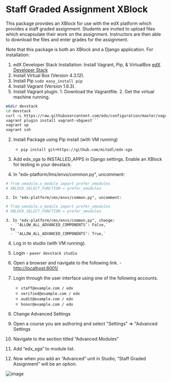 Staff Graded Assignment XBlock
==============================

This package provides an XBlock for use with the edX platform which provides a staff graded assignment. Students are invited to upload files which encapsulate their work on the assignment. Instructors are then able to download the files and enter grades for the assignment.

Note that this package is both an XBlock and a Django application. For installation:

1. edX Developer Stack Installation: Install Vagrant, Pip, & VirtualBox [edX Developer Stack](https://github.com/edx/configuration/wiki/edX-Developer-Stack)
  1. Install Virtual Box (Version 4.3.12).
  2. Install Pip `sudo easy_install pip`
  3. Install Vagrant (Version 1.6.3).
  4. Install Vagrant plugin.
    1. Download the Vagrantfile.
    2. Get the virtual machine running.
```sh
mkdir devstack
cd devstack
curl –L https://raw.githubusercontent.com/edx/configuration/master/vagrant/release/devstack/Vagrantfile > Vagrantfile
vagrant plugin install vagrant-vbguest```
vagrant up
vagrant ssh
```
2. Install Package using Pip install (with VM running)

	- `pip install git+https://github.com/mitodl/edx-sga`

3. Add edx_sga to INSTALLED_APPS in Django settings. Enable an XBlock for testing in your devstack.
  1. In "edx-platform/lms/envs/common.py", uncomment:
```sh
# from xmodule.x_module import prefer_xmodules
# XBLOCK_SELECT_FUNCTION = prefer_xmodules
```
 	2. In "edx-platform/cms/envs/common.py", uncomment:
```sh
# from xmodule.x_module import prefer_xmodules
# XBLOCK_SELECT_FUNCTION = prefer_xmodules
```
 	3. In "edx-platform/cms/envs/common.py", change:
 	  - `‘ALLOW_ALL_ADVANCED_COMPONENTS’: False,`
 	  to
 	  - `‘ALLOW_ALL_ADVANCED_COMPONENTS’: True,`

4. Log in to studio (with VM running).
  1. Login
    - ```paver devstack studio```
  2. Open a browser and navigate to the following link.
    - [http://localhost:8001/](http://localhost:8001/)
  3. Login through the user interface using one of the following accounts.
		- ```staff@example.com / edx```
		- ```verified@example.com / edx```
		- ```audit@example.com / edx```
		- ```honor@example.com / edx```

5. Change Advanced Settings
  1. Open a course you are authoring and select "Settings" ⇒ "Advanced Settings
  2. Navigate to the section titled “Advanced Modules”
  3. Add “edx_sga” to module list.
  4. Now when you add an “Advanced” unit in Studio, “Staff Graded Assignment” will be an option.

![image](/../screenshots/img/screenshot-studio-new-unit.png?raw=tru)
